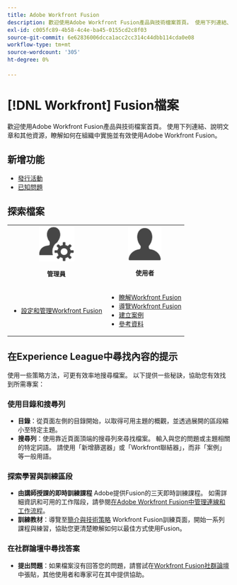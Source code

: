 ```yaml
---
title: Adobe Workfront Fusion
description: 歡迎使用Adobe Workfront Fusion產品與技術檔案首頁。 使用下列連結、說明文章和其他資源，瞭解如何在組織中實施並有效使用Adobe Workfront Fusion。
exl-id: c005fc89-4b58-4c4e-ba45-0155cd2c8f03
source-git-commit: 6e62836006dcca1acc2cc314c44dbb114cda0e08
workflow-type: tm+mt
source-wordcount: '305'
ht-degree: 0%

---
```


# [!DNL Workfront] Fusion檔案

歡迎使用Adobe Workfront Fusion產品與技術檔案首頁。 使用下列連結、說明文章和其他資源，瞭解如何在組織中實施並有效使用Adobe Workfront Fusion。

## 新增功能

* [發行活動](/help/workfront-fusion/fusion-product-releases/fusion-release-activity.md)
* [已知問題](https://experienceleague.adobe.com/en/docs/workfront-known-issues/issues/fusion/workfrontfusion)

## 探索檔案

<table>

<tr>
    <td style="text-align: center;"><img src="assets/admin-icon.png" style="width: 80px; height: 80px;"><p><b>管理員</b></p></td>
    <td style="text-align: center;"><img src="assets/users-icon.png" style="width: 75px; height: 75px;"><p><b>使用者</b></p></td>
  </tr>
  <tr>
    <td>
    <ul>
    <li><a href="/help/workfront-fusion/set-up-and-manage-workfront-fusion/set-up-and-manage-workfront-fusion-toc.md">設定和管理Workfront Fusion</a></li>
    </ul>
 </td>
    <td>
        <ul>
        <li><a href="/help/workfront-fusion/get-started-with-fusion/understand-fusion/understand-fusion-toc.md">瞭解Workfront Fusion</a></li>
        <li><a href="/help/workfront-fusion/get-started-with-fusion/navigate-fusion/navigate-workfront-fusion.md">導覽Workfront Fusion</a></li>
        <li><a href="/help/workfront-fusion/create-scenarios/create-scenarios-toc.md">建立案例</a></li>
        <li><a href="/help/workfront-fusion/references/references-toc.md">參考資料</a></li>
        </ul>
    </td>
  </tr>
</table>

## 在Experience League中尋找內容的提示

使用一些策略方法，可更有效率地搜尋檔案。 以下提供一些秘訣，協助您有效找到所需專案：

### 使用目錄和搜尋列

* **目錄**：從頁面左側的目錄開始，以取得可用主題的概觀，並透過展開的區段縮小至特定主題。
* **搜尋列**：使用靠近頁面頂端的搜尋列來尋找檔案。 輸入與您的問題或主題相關的特定詞語。 請使用「新增篩選器」或「Workfront聯結器」，而非「案例」等一般用語。

### 探索學習與訓練區段

* **由講師授課的即時訓練課程** Adobe提供Fusion的三天即時訓練課程。 如需詳細資訊和可用的工作階段，請參閱[在Adobe Workfront Fusion中管理連線和工作流程](https://learning.adobe.com/courses/adobe_workfront/cours000000000098121.html)。
* **訓練教材**：導覽至[簡介與技術策略](https://experienceleague.adobe.com/en/docs/workfront-learn/tutorials-workfront/fusion/welcome-to-workfront-fusion/introduction-and-tech-strategy) Workfront Fusion訓練頁面，開始一系列課程與練習，協助您更清楚瞭解如何以最佳方式使用Fusion。

### 在社群論壇中尋找答案

* **提出問題**：如果檔案沒有回答您的問題，請嘗試在[Workfront Fusion社群論壇](https://experienceleaguecommunities.adobe.com/t5/workfront-fusion/ct-p/workfront-fusion-2)中張貼，其他使用者和專家可在其中提供協助。

